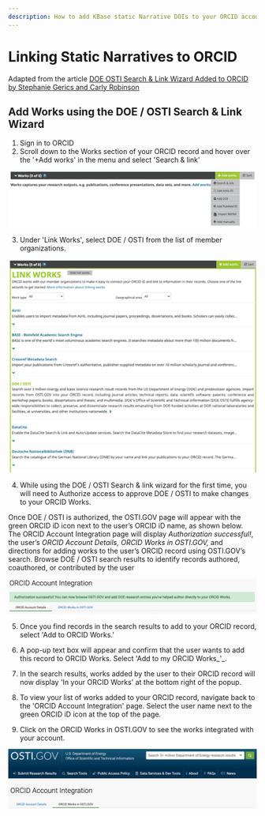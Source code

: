 ```yaml
---
description: How to add KBase static Narrative DOIs to your ORCID account.
---
```


# Linking Static Narratives to ORCID

Adapted from the article [DOE OSTI Search & Link Wizard Added to ORCID by  Stephanie Gerics and Carly Robinson](https://info.orcid.org/doe-osti-search-link-wizard/)

## Add Works using the DOE / OSTI Search & Link Wizard

1. Sign in to ORCID
2. Scroll down to the Works section of your ORCID record and hover over the '+Add works' in the menu and select 'Search & link'

![](../../.gitbook/assets/works_orcid.png)

3. Under 'Link Works', select DOE / OSTI from the list of member organizations. 

![](../../.gitbook/assets/osti_linkworksorcid.png)

4. While using the DOE / OSTI Search & link wizard for the first time, you will need to Authorize access to approve DOE / OSTI to make changes to your ORCID Works. 

Once DOE / OSTI is authorized, the OSTI.GOV page will appear with the green ORCID iD icon next to the user’s ORCID iD name, as shown below. The ORCID Account Integration page will display _Authorization successful!_, the user’s _ORCID Account Details,_ _ORCID Works in OSTI.GOV,_ and directions for adding works to the user’s ORCID record using OSTI.GOV’s search. Browse DOE / OSTI search results to identify records authored, coauthored, or contributed by the user

![](../../.gitbook/assets/osti_authorizelink.png)

5. Once you find records in the search results to add to your ORCID record, select 'Add to ORCID Works.'

6. A pop-up text box will appear and confirm that the user wants to add this record to ORCID Works. Select 'Add to my ORCID Works_'_. 

7. In the search results, works added by the user to their ORCID record will now display 'In your ORCID Works' at the bottom right of the popup.

8. To view your list of works added to your ORCID record, navigate back to the 'ORCID Account Integration' page. Select the user name next to the green ORCID iD icon at the top of the page. 

9. Click on the ORCID Works in OSTI.GOV to see the works integrated with your account. 

![](../../.gitbook/assets/orcid_accountintegration.png)

